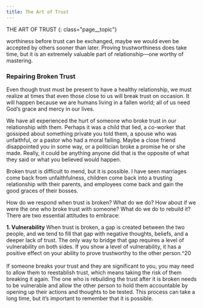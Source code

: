 ```yaml
---
title: The Art of Trust
---
```

THE ART OF TRUST
{: class="page__topic"}

worthiness before trust can be exchanged, maybe we would even be accepted
by others sooner than later. Proving trustworthiness does take time, but it is an
extremely valuable part of relationship—one worthy of mastering.

### Repairing Broken Trust

Even though trust must be present to have a healthy relationship, we must
realize at times that even those close to us will break trust on occasion. It will
happen because we are humans living in a fallen world; all of us need God’s
grace and mercy in our lives.

We have all experienced the hurt of someone who broke trust in our
relationship with them. Perhaps it was a child that lied, a co-worker that
gossiped about something private you told them, a spouse who was unfaithful,
or a pastor who had a moral failing. Maybe a close friend disappointed you in
some way, or a politician broke a promise he or she made. Really, it could be
anything anyone did that is the opposite of what they said or what you believed
would happen.

Broken trust is difficult to mend, but it is possible. I have seen marriages
come back from unfaithfulness, children come back into a trusting relationship
with their parents, and employees come back and gain the good graces of their
bosses.

How do we respond when trust is broken? What do we do? How about if
we were the one who broke trust with someone? What do we do to rebuild it?
There are two essential attitudes to embrace:

**1. Vulnerability**
When trust is broken, a gap is created between the two people,
    and we tend to fill that gap with negative thoughts, beliefs, and
    a deeper lack of trust. The only way to bridge that gap requires
    a level of vulnerability on both sides. If you show a level of
    vulnerability, it has a positive effect on your ability to prove
    trustworthy to the other person.^20<br><br>
If someone breaks your trust and they are significant to you,
    you may need to allow them to reestablish trust, which means
    taking the risk of them breaking it again. The one who is
    rebuilding the trust after it is broken needs to be vulnerable and
    allow the other person to hold them accountable by opening up
    their actions and thoughts to be tested. This process can take
    a long time, but it’s important to remember that it is possible.